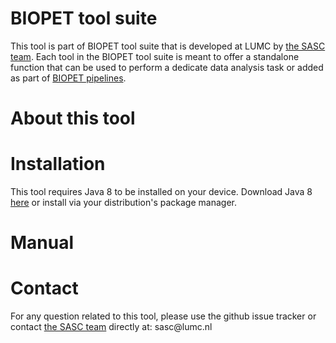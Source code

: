 #  BIOPET tool suite
This tool is part of BIOPET tool suite that is developed at LUMC by [the SASC team](http://sasc.lumc.nl/). 
Each tool in the BIOPET tool suite is meant to offer a standalone function that can be used to perform a
dedicate data analysis task or added as part of [BIOPET pipelines](http://biopet-docs.readthedocs.io/en/latest/).

#  About this tool
<Description of a tool>

#  Installation
This tool requires Java 8 to be installed on your device. Download Java 8 
[here](http://www.oracle.com/technetwork/java/javase/downloads/jre8-downloads-2133155.html) 
or install via your distribution's package manager.

<How to download and run a tool>

#  Manual
<Help doc of a tool>

#  Contact


<p>
  <!-- Obscure e-mail address for spammers -->
For any question related to this tool, please use the github issue tracker or contact 
  <a href='http://sasc.lumc.nl/'>the SASC team</a> directly at: 
  &#115;&#97;&#115;&#99;&#64;&#108;&#117;&#109;&#99;&#46;&#110;&#108;
</p>
